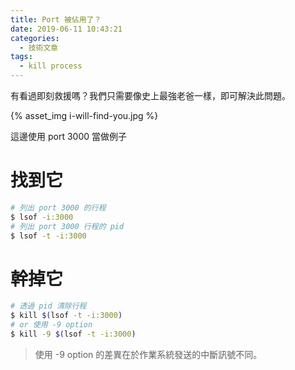```yaml
---
title: Port 被佔用了？
date: 2019-06-11 10:43:21
categories:
  - 技術文章
tags:
  - kill process
---
```


有看過即刻救援嗎？我們只需要像史上最強老爸一樣，即可解決此問題。

{% asset_img i-will-find-you.jpg %}

這邊使用 port 3000 當做例子

<!-- more -->

# 找到它

```sh
# 列出 port 3000 的行程  
$ lsof -i:3000  
# 列出 port 3000 行程的 pid  
$ lsof -t -i:3000
```

# 幹掉它

```sh
# 透過 pid 清除行程  
$ kill $(lsof -t -i:3000)  
# or 使用 -9 option  
$ kill -9 $(lsof -t -i:3000)
```

> 使用 -9 option 的差異在於作業系統發送的中斷訊號不同。
